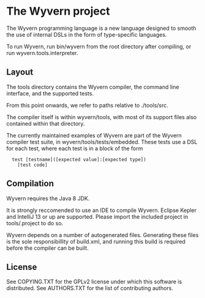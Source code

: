 The Wyvern project
==================
The Wyvern programming language is a new language designed to smooth the use of internal DSLs in the form of type-specific languages.

To run Wyvern, run bin/wyvern from the root directory after compiling, or run wyvern.tools.interpreter.

Layout
-----------------
The tools directory contains the Wyvern compiler, the command line interface, and the supported tests.

From this point onwards, we refer to paths relative to ./tools/src.

The compiler itself is within wyvern/tools, with most of its support files also contained within that directory.

The currently maintained examples of Wyvern are part of the Wyvern compiler test suite, in wyvern/tools/tests/embedded. These tests use a DSL for each test, where each test is in a block of the form

```
  test [testname]([expected value]:[expected type])
    [test code]
```

Compilation
-----------------
Wyvern requires the Java 8 JDK.

It is strongly reccomended to use an IDE to compile Wyvern. Eclipse Kepler and IntelliJ 13 or up are supported. Please import the included project in tools/.project to do so.

Wyvern depends on a number of autogenerated files. Generating these files is the sole responsibillity of build.xml, and running this build is required before the compiler can be built.


License
---------------
See COPYING.TXT for the GPLv2 license under which this software is distributed. See AUTHORS.TXT for the list of contributing authors.
